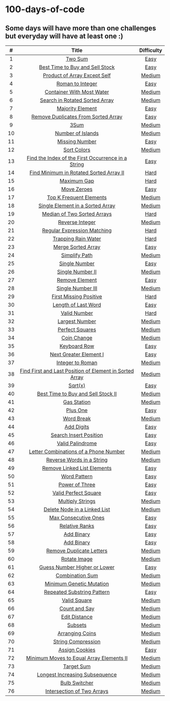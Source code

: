 # 100-days-of-code
## Some days will have more than one challenges but everyday will have at least one :)

| # | Title  | Difficulty |
|:---:|:---:|:---:|
|1|[Two Sum](https://github.com/isabellukk/100-days-of-code/blob/main/two_sum.js)|[Easy](https://leetcode.com/problems/two-sum/)|
|2|[Best Time to Buy and Sell Stock](https://github.com/isabellukk/100-days-of-code/blob/main/best_time_to_buy_and_sell_stock.js)|[Easy](https://leetcode.com/problems/best-time-to-buy-and-sell-stock/)|
|3|[Product of Array Except Self](https://github.com/isabellukk/100-days-of-code/blob/main/product_of_array_except_self.js)|[Medium](https://leetcode.com/problems/product-of-array-except-self/)|
|4|[Roman to Integer](https://github.com/isabellukk/100-days-of-code/blob/main/roman_to_integer.js)|[Easy](https://leetcode.com/problems/roman-to-integer/)|
|5|[Container With Most Water](https://github.com/isabellukk/100-days-of-code/blob/main/container_with_most_water.js)|[Medium](https://leetcode.com/problems/container-with-most-water/)|
|6|[Search in Rotated Sorted Array](https://github.com/isabellukk/100-days-of-code/blob/main/search_in_rotated_sorted_array.js)|[Medium]( https://leetcode.com/problems/search-in-rotated-sorted-array/)|
|7|[Majority Element](https://github.com/isabellukk/100-days-of-code/blob/main/majority_element.js)|[Easy]( https://leetcode.com/problems/majority-element/)|
|8|[Remove Duplicates From Sorted Array](https://github.com/isabellukk/100-days-of-code/blob/main/remove_duplicates_from_sorted_array.js)|[Easy](https://leetcode.com/problems/remove-duplicates-from-sorted-array/)|
|9|[3Sum](https://github.com/isabellukk/100-days-of-code/blob/main/3sum.js)|[Medium](https://leetcode.com/problems/3sum/description/)|
|10|[Number of Islands](https://github.com/isabellukk/100-days-of-code/blob/main/number_of_islands.js)|[Medium](https://leetcode.com/problems/number-of-islands/description/)|
|11|[Missing Number](https://github.com/isabellukk/100-days-of-code/blob/main/missing_number.js)|[Easy](https://leetcode.com/problems/missing-number/description/)|
|12|[Sort Colors](https://github.com/isabellukk/100-days-of-code/blob/main/sort_colors.js)|[Medium](https://leetcode.com/problems/sort-colors/description/)|
|13|[Find the Index of the First Occurrence in a String](https://github.com/isabellukk/100-days-of-code/blob/main/find_the_index_of_the_first_occurrence_in_a_string.js)|[Easy](https://leetcode.com/problems/find-the-index-of-the-first-occurrence-in-a-string/)|
|14|[Find Minimum in Rotated Sorted Array II](https://github.com/isabellukk/100-days-of-code/blob/main/find_minimum_in_rotated_sorted_array_II.js)|[Hard](https://leetcode.com/problems/find-minimum-in-rotated-sorted-array-ii/description/)|
|15|[Maximum Gap](https://github.com/isabellukk/100-days-of-code/blob/main/maximum_gap.js)|[Hard](https://leetcode.com/problems/maximum-gap/description/)|
|16|[Move Zeroes](https://github.com/isabellukk/100-days-of-code/blob/main/move_zeroes.js)|[Easy](https://leetcode.com/problems/move-zeroes/description/)|
|17|[Top K Frequent Elements](https://github.com/isabellukk/100-days-of-code/blob/main/top_k_frequent_elements.js)|[Medium](https://leetcode.com/problems/top-k-frequent-elements/)|
|18|[Single Element in a Sorted Array](https://github.com/isabellukk/100-days-of-code/blob/main/single_element_in_a_sorted_array.js)|[Medium](https://leetcode.com/problems/single-element-in-a-sorted-array/)|
|19|[Median of Two Sorted Arrays](https://github.com/isabellukk/100-days-of-code/blob/main/median_of_two_sorted_arrays.js)|[Hard](https://leetcode.com/problems/median-of-two-sorted-arrays/)|
|20|[Reverse Integer](https://github.com/isabellukk/100-days-of-code/blob/main/reverse_integer.js)|[Medium](https://leetcode.com/problems/reverse-integer/)|
|21|[Regular Expression Matching](https://github.com/isabellukk/100-days-of-code/blob/main/regular_expression_matching.js)|[Hard](https://leetcode.com/problems/regular-expression-matching/description/)|
|22|[Trapping Rain Water](https://github.com/isabellukk/100-days-of-code/blob/main/trapping_rain_water.js)|[Hard](https://leetcode.com/problems/trapping-rain-water/description/)|
|23|[Merge Sorted Array](https://github.com/isabellukk/100-days-of-code/blob/main/merge_sorted_array.js)|[Easy](https://leetcode.com/problems/merge-sorted-array/description/)|
|24|[Simplify Path](https://github.com/isabellukk/100-days-of-code/blob/main/simplify_path.js)|[Medium](https://leetcode.com/problems/simplify-path/)|
|25|[Single Number](https://github.com/isabellukk/100-days-of-code/blob/main/single_number.js)|[Easy](https://leetcode.com/problems/single-number/description/)|
|26|[Single Number II](https://github.com/isabellukk/100-days-of-code/blob/main/single_number_ii.js)|[Medium](https://leetcode.com/problems/single-number-ii/)|
|27|[Remove Element](https://github.com/isabellukk/100-days-of-code/blob/main/remove_element.js)|[Easy](https://leetcode.com/problems/remove-element)|
|28|[Single Number III](https://github.com/isabellukk/100-days-of-code/blob/main/single_number_iii.js)|[Medium](https://leetcode.com/problems/single-number-iii/)|
|29|[First Missing Positive](https://github.com/isabellukk/100-days-of-code/blob/main/first_missing_positive.js)|[Hard](https://leetcode.com/problems/first-missing-positive/description/)|
|30|[Length of Last Word](https://github.com/isabellukk/100-days-of-code/blob/main/length_of_last_word.js)|[Easy](https://leetcode.com/problems/length-of-last-word/description/)|
|31|[Valid Number](https://github.com/isabellukk/100-days-of-code/blob/main/valid_number.js)|[Hard](https://leetcode.com/problems/valid-number/description/)|
|32|[Largest Number](https://github.com/isabellukk/100-days-of-code/blob/main/100_days_of_code/largest_number.js)|[Medium](https://leetcode.com/problems/largest-number/)|
|33|[Perfect Squares](https://github.com/isabellukk/100-days-of-code/blob/main/100_days_of_code/perfect_squares.js)|[Medium](https://leetcode.com/problems/perfect-squares/description/)|
|34|[Coin Change](https://github.com/isabellukk/100-days-of-code/blob/main/100_days_of_code/coin_change.js)|[Medium](https://leetcode.com/problems/coin-change/description/)|
|35|[Keyboard Row](https://github.com/isabellukk/100-days-of-code/blob/main/100_days_of_code/keyboard_row.js)|[Easy](https://leetcode.com/problems/keyboard-row/description/)|
|36|[Next Greater Element I](https://github.com/isabellukk/100-days-of-code/blob/main/100_days_of_code/next_greater_element_i.js)|[Easy](https://leetcode.com/problems/next-greater-element-i/description/)|
|37|[Integer to Roman](https://github.com/isabellukk/100-days-of-code/blob/main/100_days_of_code/integer_to_roman.js)|[Medium](https://leetcode.com/problems/integer-to-roman/description/)|
|38|[Find First and Last Position of Element in Sorted Array](https://github.com/isabellukk/100-days-of-code/blob/main/100_days_of_code/find_first_and_last_position_of_element_in_sorted_array.js)|[Medium](https://leetcode.com/problems/find-first-and-last-position-of-element-in-sorted-array/description/)|
|39|[Sqrt(x)](https://github.com/isabellukk/100-days-of-code/blob/main/100_days_of_code/sqrt_x.js)|[Easy](https://leetcode.com/problems/sqrtx/description/)|
|40|[Best Time to Buy and Sell Stock II](https://github.com/isabellukk/100-days-of-code/blob/main/100_days_of_code/best_time_to_buy_and_sell_stock_ii.js)|[Medium](https://leetcode.com/problems/best-time-to-buy-and-sell-stock-ii/description/)|
|41|[Gas Station](https://github.com/isabellukk/100-days-of-code/blob/main/100_days_of_code/gas_station.js)|[Medium](https://leetcode.com/problems/gas-station/description/)|
|42|[Plus One](https://github.com/isabellukk/100-days-of-code/blob/main/100_days_of_code/plus_one.js)|[Easy](https://leetcode.com/problems/plus-one/)|
|43|[Word Break](https://github.com/isabellukk/100-days-of-code/blob/main/100_days_of_code/word_break.js)|[Medium](https://leetcode.com/problems/word-break/description/)|
|44|[Add Digits](https://github.com/isabellukk/100-days-of-code/blob/main/100_days_of_code/add_digits.js)|[Easy](https://leetcode.com/problems/add-digits/description/)|
|45|[Search Insert Position](https://github.com/isabellukk/100-days-of-code/blob/main/100_days_of_code/search_insert_position.js)|[Easy](https://leetcode.com/problems/search-insert-position/description/)|
|46|[Valid Palindrome](https://github.com/isabellukk/100-days-of-code/blob/main/100_days_of_code/valid_palindrome.js)|[Easy](https://leetcode.com/problems/valid-palindrome/description/)|
|47|[Letter Combinations of a Phone Number](https://github.com/isabellukk/100-days-of-code/blob/main/100_days_of_code/letter_combinations_of_a_phone_number.js)|[Medium](https://leetcode.com/problems/letter-combinations-of-a-phone-number/description/)|
|48|[Reverse Words in a String](https://github.com/isabellukk/100-days-of-code/blob/main/100_days_of_code/reverse_words_in_a_string.js)|[Medium](https://leetcode.com/problems/reverse-words-in-a-string/description/)|
|49|[Remove Linked List Elements](https://github.com/isabellukk/100-days-of-code/blob/main/100_days_of_code/remove_linked_list_elements.js)|[Easy](https://leetcode.com/problems/remove-linked-list-elements/description/)|
|50|[Word Pattern](https://github.com/isabellukk/100-days-of-code/blob/main/100_days_of_code/word_pattern.js)|[Easy](https://leetcode.com/problems/word-pattern/description/)|
|51|[Power of Three](https://github.com/isabellukk/100-days-of-code/blob/main/100_days_of_code/power_of_three.js)|[Easy](https://leetcode.com/problems/power-of-three/description/)|
|52|[Valid Perfect Square](https://github.com/isabellukk/100-days-of-code/blob/main/100_days_of_code/valid_perfect_square.js)|[Easy](https://leetcode.com/problems/valid-perfect-square/description/)|
|53|[Multiply Strings](https://github.com/isabellukk/100-days-of-code/blob/main/100_days_of_code/multiply_strings.js)|[Medium](https://leetcode.com/problems/multiply-strings/description/)|
|54|[Delete Node in a Linked List](https://github.com/isabellukk/100-days-of-code/blob/main/100_days_of_code/delete_node_in_a_linked_list.js)|[Medium](https://leetcode.com/problems/delete-node-in-a-linked-list/description/)|
|55|[Max Consecutive Ones](https://github.com/isabellukk/100-days-of-code/blob/main/100_days_of_code/max_consecutive_ones.js)|[Easy](https://leetcode.com/problems/max-consecutive-ones/description/)|
|56|[Relative Ranks](https://github.com/isabellukk/100-days-of-code/blob/main/100_days_of_code/relative_ranks.js)|[Easy](https://leetcode.com/problems/relative-ranks/)|
|57|[Add Binary](https://github.com/isabellukk/100-days-of-code/blob/main/100_days_of_code/add_binary.js)|[Easy](https://leetcode.com/problems/add-binary/description/)|
|58|[Add Binary](https://github.com/isabellukk/100-days-of-code/blob/main/100_days_of_code/add_strings.js)|[Easy](https://leetcode.com/problems/add-strings/description/)|
|59|[Remove Duplicate Letters](https://github.com/isabellukk/100-days-of-code/blob/main/100_days_of_code/remove_duplicate_letters.js)|[Medium](https://leetcode.com/problems/remove-duplicate-letters/description/)|
|60|[Rotate Image](https://github.com/isabellukk/100-days-of-code/blob/main/100_days_of_code/rotate_image.js)|[Medium](https://leetcode.com/problems/rotate-image/description/)|
|61|[Guess Number Higher or Lower](https://github.com/isabellukk/100-days-of-code/blob/main/100_days_of_code/guess_number_higher_or_lower.js)|[Easy](https://leetcode.com/problems/guess-number-higher-or-lower/description/)|
|62|[Combination Sum](https://github.com/isabellukk/100-days-of-code/blob/main/100_days_of_code/combination_sum.js)|[Medium](https://leetcode.com/problems/combination-sum/description/)|
|63|[Minimum Genetic Mutation](https://github.com/isabellukk/100-days-of-code/blob/main/100_days_of_code/minimum_genetic_mutation.js)|[Medium](https://leetcode.com/problems/minimum-genetic-mutation/description/)|
|64|[Repeated Substring Pattern](https://github.com/isabellukk/100-days-of-code/blob/main/100_days_of_code/repeated_substring_pattern.js)|[Easy](https://leetcode.com/problems/repeated-substring-pattern/)|
|65|[Valid Square](https://github.com/isabellukk/100-days-of-code/blob/main/100_days_of_code/valid_square.js)|[Medium](https://leetcode.com/problems/valid-square/description/)|
|66|[Count and Say](https://github.com/isabellukk/100-days-of-code/blob/main/100_days_of_code/count_and_say.js)|[Medium](https://leetcode.com/problems/count-and-say/description/)|
|67|[Edit Distance](https://github.com/isabellukk/100-days-of-code/blob/main/100_days_of_code/edit_distance.js)|[Medium](https://leetcode.com/problems/edit-distance/description/)|
|68|[Subsets](https://github.com/isabellukk/100-days-of-code/blob/main/100_days_of_code/subsets.js)|[Medium](https://leetcode.com/problems/subsets/description/)|
|69|[Arranging Coins](https://github.com/isabellukk/100-days-of-code/blob/main/100_days_of_code/arranging_coins.js)|[Medium](https://leetcode.com/problems/arranging-coins/description/)|
|70|[String Compression](https://github.com/isabellukk/100-days-of-code/blob/main/100_days_of_code/string_compression.js)|[Medium](https://leetcode.com/problems/string-compression/description/)|
|71|[Assign Cookies](https://github.com/isabellukk/100-days-of-code/blob/main/100_days_of_code/assign_cookies.js)|[Easy](https://leetcode.com/problems/string-compression/description/)|
|72|[Minimum Moves to Equal Array Elements II](https://github.com/isabellukk/100-days-of-code/blob/main/100_days_of_code/minimum_moves_to_equal_array_elements_ii.js)|[Medium](https://leetcode.com/problems/minimum-moves-to-equal-array-elements-ii/description/)|
|73|[Target Sum](https://github.com/isabellukk/100-days-of-code/blob/main/100_days_of_code/target_sum.js)|[Medium](https://leetcode.com/problems/target-sum/description/)|
|74|[Longest Increasing Subsequence](https://github.com/isabellukk/100-days-of-code/blob/main/100_days_of_code/longest_increasing_subsequence.js)|[Medium](https://leetcode.com/problems/longest-increasing-subsequence/description/)|
|75|[Bulb Switcher](https://github.com/isabellukk/100-days-of-code/blob/main/100_days_of_code/bulb_switcher.js)|[Medium](https://leetcode.com/problems/bulb-switcher/description/)|
|76|[Intersection of Two Arrays](https://github.com/isabellukk/100-days-of-code/blob/main/100_days_of_code/intersection_of_two_arrays.js)|[Medium](https://leetcode.com/problems/add-binary/description/)|